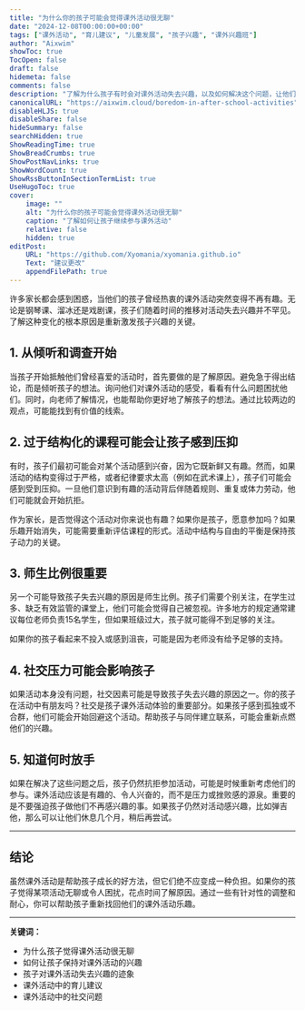 ```yaml
---
title: "为什么你的孩子可能会觉得课外活动很无聊"
date: "2024-12-08T00:00:00+00:00"
tags: ["课外活动", "育儿建议", "儿童发展", "孩子兴趣", "课外兴趣班"]
author: "Aixwim"
showToc: true
TocOpen: false
draft: false
hidemeta: false
comments: false
description: "了解为什么孩子有时会对课外活动失去兴趣，以及如何解决这个问题，让他们保持参与感。"
canonicalURL: "https://aixwim.cloud/boredom-in-after-school-activities"
disableHLJS: true
disableShare: false
hideSummary: false
searchHidden: true
ShowReadingTime: true
ShowBreadCrumbs: true
ShowPostNavLinks: true
ShowWordCount: true
ShowRssButtonInSectionTermList: true
UseHugoToc: true
cover:
    image: ""
    alt: "为什么你的孩子可能会觉得课外活动很无聊"
    caption: "了解如何让孩子继续参与课外活动"
    relative: false
    hidden: true
editPost:
    URL: "https://github.com/Xyomania/xyomania.github.io"
    Text: "建议更改"
    appendFilePath: true
---
```


许多家长都会感到困惑，当他们的孩子曾经热衷的课外活动突然变得不再有趣。无论是钢琴课、溜冰还是戏剧课，孩子们随着时间的推移对活动失去兴趣并不罕见。了解这种变化的根本原因是重新激发孩子兴趣的关键。

<!--more-->

## 1. **从倾听和调查开始**

当孩子开始抵触他们曾经喜爱的活动时，首先要做的是了解原因。避免急于得出结论，而是倾听孩子的想法。询问他们对课外活动的感受，看看有什么问题困扰他们。同时，向老师了解情况，也能帮助你更好地了解孩子的想法。通过比较两边的观点，可能能找到有价值的线索。

## 2. **过于结构化的课程可能会让孩子感到压抑**

有时，孩子们最初可能会对某个活动感到兴奋，因为它既新鲜又有趣。然而，如果活动的结构变得过于严格，或者纪律要求太高（例如在武术课上），孩子们可能会感到受到压抑。一旦他们意识到有趣的活动背后伴随着规则、重复或体力劳动，他们可能就会开始抗拒。

作为家长，是否觉得这个活动对你来说也有趣？如果你是孩子，愿意参加吗？如果乐趣开始消失，可能需要重新评估课程的形式。活动中结构与自由的平衡是保持孩子动力的关键。

## 3. **师生比例很重要**

另一个可能导致孩子失去兴趣的原因是师生比例。孩子们需要个别关注，在学生过多、缺乏有效监管的课堂上，他们可能会觉得自己被忽视。许多地方的规定通常建议每位老师负责15名学生，但如果班级过大，孩子就可能得不到足够的关注。

如果你的孩子看起来不投入或感到沮丧，可能是因为老师没有给予足够的支持。

## 4. **社交压力可能会影响孩子**

如果活动本身没有问题，社交因素可能是导致孩子失去兴趣的原因之一。你的孩子在活动中有朋友吗？社交是孩子课外活动体验的重要部分。如果孩子感到孤独或不合群，他们可能会开始回避这个活动。帮助孩子与同伴建立联系，可能会重新点燃他们的兴趣。

## 5. **知道何时放手**

如果在解决了这些问题之后，孩子仍然抗拒参加活动，可能是时候重新考虑他们的参与。课外活动应该是有趣的、令人兴奋的，而不是压力或挫败感的源泉。重要的是不要强迫孩子做他们不再感兴趣的事。如果孩子仍然对活动感兴趣，比如弹吉他，那么可以让他们休息几个月，稍后再尝试。

---

## 结论

虽然课外活动是帮助孩子成长的好方法，但它们绝不应变成一种负担。如果你的孩子觉得某项活动无聊或令人困扰，花点时间了解原因。通过一些有针对性的调整和耐心，你可以帮助孩子重新找回他们的课外活动乐趣。

---

**关键词：**
- 为什么孩子觉得课外活动很无聊
- 如何让孩子保持对课外活动的兴趣
- 孩子对课外活动失去兴趣的迹象
- 课外活动中的育儿建议
- 课外活动中的社交问题
